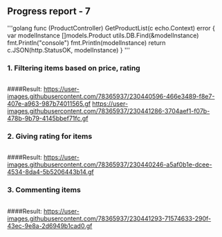 ## Progress report - 7
'''golang
func (ProductController) GetProductList(c echo.Context) error {
	var modelInstance []models.Product
	utils.DB.Find(&modelInstance)
	fmt.Println("console")
	fmt.Println(modelInstance)
	return c.JSON(http.StatusOK, modelInstance)
}
'''

### 1. Filtering items based on price, rating 

```golang

```
####Result:
https://user-images.githubusercontent.com/78365937/230440596-466e3489-f8e7-407e-a963-987b74011565.gf
https://user-images.githubusercontent.com/78365937/230441286-3704aef1-f07b-478b-9b79-4145bbef71fc.gf

### 2. Giving rating for items
```golang

```
####Result:
https://user-images.githubusercontent.com/78365937/230440246-a5af0b1e-dcee-4534-8da4-5b5206443b14.gf
### 3. Commenting items 
```golang

```
####Result:
https://user-images.githubusercontent.com/78365937/230441293-71574633-290f-43ec-9e8a-2d6949b1cad0.gf
